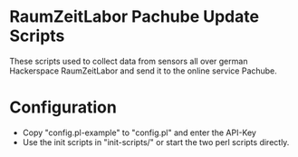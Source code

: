 # RaumZeitLabor Pachube Update Scripts
These scripts used to collect data from sensors all over german Hackerspace RaumZeitLabor and send it to the online service Pachube.

# Configuration
* Copy "config.pl-example" to "config.pl" and enter the API-Key
* Use the init scripts in "init-scripts/" or start the two perl scripts directly.
